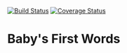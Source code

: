 [![Build Status](https://travis-ci.org/mattkohl/babys-first-words.svg?branch=master)](https://travis-ci.org/mattkohl/babys-first-words)
[![Coverage Status](https://coveralls.io/repos/github/mattkohl/babys-first-words/badge.svg?branch=master)](https://coveralls.io/github/mattkohl/babys-first-words?branch=master)
# Baby's First Words